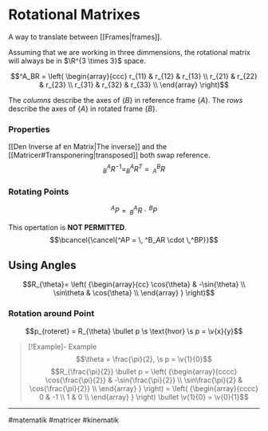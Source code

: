 # Rotational Matrixes

A way to translate between [[Frames|frames]].

Assuming that we are working in three dimmensions, the rotational matrix will always be in $\R^{3 \times 3}$ space.

$$^A_BR = \left(
\begin{array}{ccc}
 r_{11} & r_{12} & r_{13} \\
 r_{21} & r_{22} & r_{23} \\
 r_{31} & r_{32} & r_{33} \\
\end{array}
\right)$$

The *columns* describe the axes of $\{B\}$ in reference frame $\{A\}$.
The *rows* describe the axes of $\{A\}$ in rotated frame $\{B\}$.

### Properties
[[Den Inverse af en Matrix|The inverse]] and the [[Matricer#Transponering|transposed]] both swap reference.
$$^A_BR^{-1} = ^A_BR^{T} = \,^B_AR$$


### Rotating Points


$$^AP = \, ^A_BR \cdot \,^BP$$


This opertation is **NOT PERMITTED**.
$$\bcancel{\cancel{^AP = \, ^B_AR \cdot \,^BP}}$$

## Using Angles

$$R_{\theta}= \left( {\begin{array}{cc} \cos{\theta} & -\sin{\theta} \\ \sin\theta & \cos{\theta} \\ \end{array} } \right)$$
### Rotation around Point
$$p_{roteret} = R_{\theta} \bullet p \s \text{hvor} \s p = \v{x}{y}$$

>[!Example]-  Example
>$$\theta = \frac{\pi}{2}, \s p = \v{1}{0}$$
>$$R_{\frac{\pi}{2}} \bullet p = \left( {\begin{array}{cccc} \cos{\frac{\pi}{2}} & -\sin{\frac{\pi}{2}} \\ \sin\frac{\pi}{2} & \cos{\frac{\pi}{2}} \\ \end{array} } \right) = \left( {\begin{array}{cccc} 0 & -1 \\ 1 & 0 \\ \end{array} } \right) \bullet \v{1}{0} = \v{0}{1}$$

---
#matematik #matricer #kinematik
